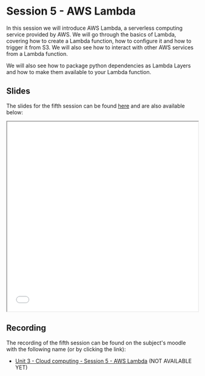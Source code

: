 # Session 5 - AWS Lambda

In this session we will introduce AWS Lambda, a serverless computing service provided by AWS. We will go through the basics of Lambda, covering how to create a Lambda function, how to configure it and how to trigger it from S3. We will also see how to interact with other AWS services from a Lambda function.

We will also see how to package python dependencies as Lambda Layers and how to make them available to your Lambda function.

## Slides

The slides for the fifth session can be found [here](./slides/Session%205%20-%20AWS%20Lambda.pdf) and are also available below:

<iframe src="./slides/Session%205%20-%20AWS%20Lambda.pdf" width="100%" height="500px">
</iframe>

## Recording

The recording of the fifth session can be found on the subject's moodle with the following name (or by clicking the link):

- [Unit 3 - Cloud computing - Session 5 - AWS Lambda]() (NOT AVAILABLE YET)